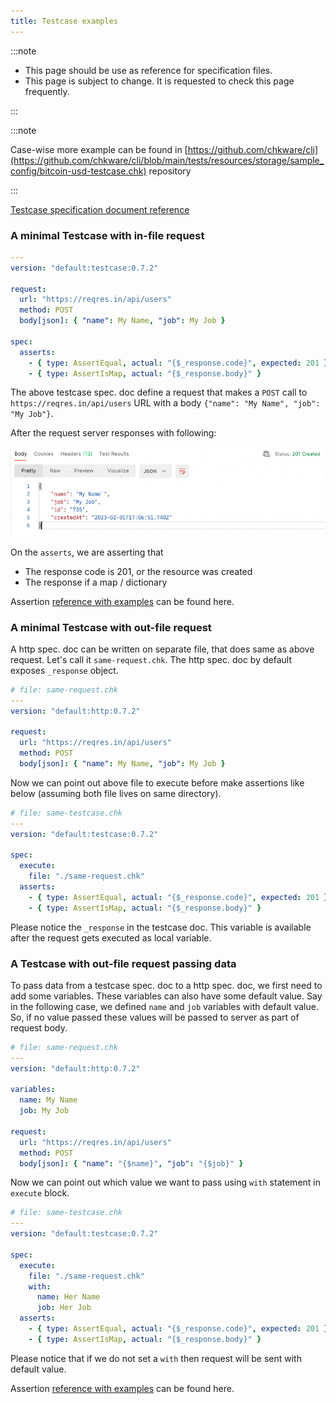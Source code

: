 ```yaml
---
title: Testcase examples
---
```


:::note

- This page should be use as reference for specification files.
- This page is subject to change. It is requested to check this page frequently.

:::

:::note

Case-wise more example can be found in [https://github.com/chkware/cli](https://github.com/chkware/cli/blob/main/tests/resources/storage/sample_config/bitcoin-usd-testcase.chk) repository

:::

[Testcase specification document reference](/references/testcase-reference)

### A minimal Testcase with in-file request

```yaml
---
version: "default:testcase:0.7.2"

request:
  url: "https://reqres.in/api/users"
  method: POST
  body[json]: { "name": My Name, "job": My Job }

spec:
  asserts:
    - { type: AssertEqual, actual: "{$_response.code}", expected: 201 }
    - { type: AssertIsMap, actual: "{$_response.body}" }
```

The above testcase spec. doc define a request that makes a `POST` call to `https://reqres.in/api/users` URL with a body `{"name": "My Name", "job": "My Job"}`.

After the request server responses with following:

![reqres.in response](../assets/testcase-eximg-01.png)

On the `asserts`, we are asserting that

- The response code is 201, or the resource was created
- The response if a map / dictionary

Assertion [reference with examples](/references/testcase-reference#assertions) can be found here.

### A minimal Testcase with out-file request

A http spec. doc can be written on separate file, that does same as above request. Let's call it `same-request.chk`. The http spec. doc by default exposes `_response` object.

```yaml
# file: same-request.chk
---
version: "default:http:0.7.2"

request:
  url: "https://reqres.in/api/users"
  method: POST
  body[json]: { "name": My Name, "job": My Job }
```

Now we can point out above file to execute before make assertions like below (assuming both file lives on same directory).

```yaml
# file: same-testcase.chk
---
version: "default:testcase:0.7.2"

spec:
  execute:
    file: "./same-request.chk"
  asserts:
    - { type: AssertEqual, actual: "{$_response.code}", expected: 201 }
    - { type: AssertIsMap, actual: "{$_response.body}" }
```

Please notice the `_response` in the testcase doc. This variable is available after the request gets executed as local variable.

### A Testcase with out-file request passing data

To pass data from a testcase spec. doc to a http spec. doc, we first need to add some variables. These variables can also have some default value. Say in the following case, we defined `name` and `job` variables with default value. So, if no value passed these values will be passed to server as part of request body.

```yaml
# file: same-request.chk
---
version: "default:http:0.7.2"

variables:
  name: My Name
  job: My Job

request:
  url: "https://reqres.in/api/users"
  method: POST
  body[json]: { "name": "{$name}", "job": "{$job}" }
```

Now we can point out which value we want to pass using `with` statement in `execute` block.

```yaml
# file: same-testcase.chk
---
version: "default:testcase:0.7.2"

spec:
  execute:
    file: "./same-request.chk"
    with:
      name: Her Name
      job: Her Job
  asserts:
    - { type: AssertEqual, actual: "{$_response.code}", expected: 201 }
    - { type: AssertIsMap, actual: "{$_response.body}" }
```

Please notice that if we do not set a `with` then request will be sent with default value.

Assertion [reference with examples](/references/testcase-reference#assertions) can be found here.
